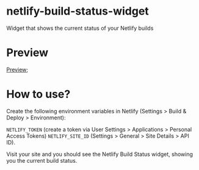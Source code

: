 # netlify-build-status-widget

Widget that shows the current status of your Netlify builds

# Preview

[Preview](assets/preview.jpg);

# How to use?

Create the following environment variables in Netlify (Settings > Build & Deploy > Environment):

`NETLIFY_TOKEN` (create a token via User Settings > Applications > Personal Access Tokens)
`NETLIFY_SITE_ID` (Settings > General > Site Details > API ID).

Visit your site and you should see the Netlify Build Status widget, showing you the current build status.
